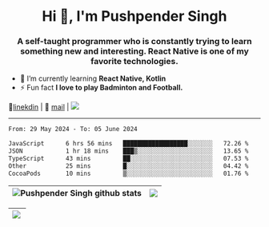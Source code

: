 <h1 align="center">Hi 👋, I'm Pushpender Singh</h1>
<h3 align="center">A self-taught programmer who is constantly trying to learn something new and interesting. React Native is one of my favorite technologies.</h3>

- 🌱 I’m currently learning **React Native, Kotlin**
- ⚡ Fun fact **I love to play Badminton and Football.**

👔[linekdin](https://www.linkedin.com/in/pushpender-singh-240061202/) | 📧 [mail](mailto:pushpendersingh694@gmail.com) | 
<a href="https://github.com/pushpender-singh-ap/pushpender-singh-ap">
    <img src="https://komarev.com/ghpvc/?username=pushpender-singh-ap&style=for-the-badge">
</a>


---

<!--START_SECTION:waka-->

```txt
From: 29 May 2024 - To: 05 June 2024

JavaScript      6 hrs 56 mins   ██████████████████░░░░░░░   72.26 %
JSON            1 hr 18 mins    ███▒░░░░░░░░░░░░░░░░░░░░░   13.65 %
TypeScript      43 mins         ██░░░░░░░░░░░░░░░░░░░░░░░   07.53 %
Other           25 mins         █░░░░░░░░░░░░░░░░░░░░░░░░   04.42 %
CocoaPods       10 mins         ▒░░░░░░░░░░░░░░░░░░░░░░░░   01.76 %
```

<!--END_SECTION:waka-->


| <a><img align="center" src="https://github-readme-stats-iota-ecru-15.vercel.app/api?username=pushpender-singh-ap&show_icons=true&include_all_commits=true&theme=buefy&hide_border=true" alt="Pushpender Singh github stats" /></a> | <a><img align="center" src="https://github-readme-stats-iota-ecru-15.vercel.app/api/top-langs/?username=pushpender-singh-ap&layout=compact&theme=buefy&hide_border=true" /></a> |
| ------------- | ------------- |

| <a> <img align="left" src="https://github-readme-streak-stats.herokuapp.com/?user=pushpender-singh-ap" /></br> </a> |
| ------------- |

